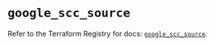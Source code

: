 # `google_scc_source`

Refer to the Terraform Registry for docs: [`google_scc_source`](https://registry.terraform.io/providers/hashicorp/google-beta/6.32.0/docs/resources/google_scc_source).
